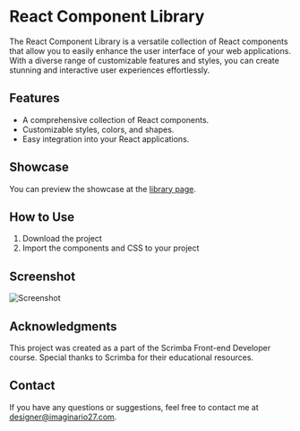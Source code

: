 # React Component Library

The React Component Library is a versatile collection of React components that allow you to easily enhance the user interface of your web applications. With a diverse range of customizable features and styles, you can create stunning and interactive user experiences effortlessly.

## Features
- A comprehensive collection of React components.
- Customizable styles, colors, and shapes.
- Easy integration into your React applications.

## Showcase
You can preview the showcase at the [library page](https://scrimba-react-component-library.netlify.app/).

## How to Use
1. Download the project
2. Import the components and CSS to your project

## Screenshot
![Screenshot](https://imaginario27.com/wp-content/uploads/2023/09/generador-contrasenas-app.jpg)

## Acknowledgments
This project was created as a part of the Scrimba Front-end Developer course.
Special thanks to Scrimba for their educational resources.

## Contact
If you have any questions or suggestions, feel free to contact me at designer@imaginario27.com.
